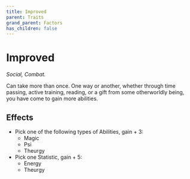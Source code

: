 ```yaml
---
title: Improved
parent: Traits
grand_parent: Factors
has_children: false
---
```


# Improved

*Social, Combat.*

Can take more than once. One way or another, whether through time passing, active training, reading, or a gift from some otherworldly being, you have come to gain more abilities.

## Effects

* Pick one of the following types of Abilities, gain + 3:
  * Magic
  * Psi
  * Theurgy
* Pick one Statistic, gain + 5:
  * Energy
  * Theurgy

